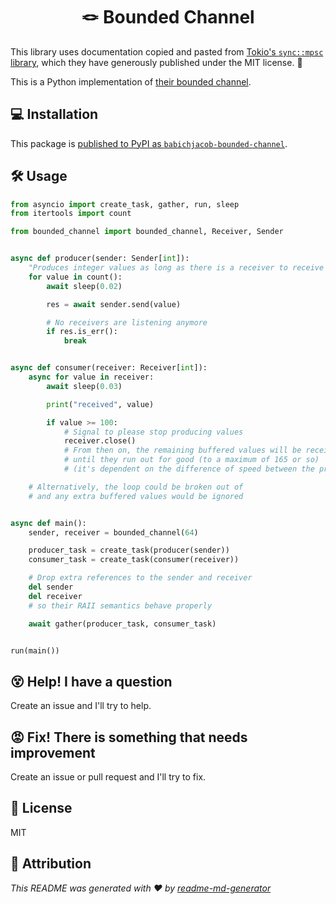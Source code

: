 <h1 align="center">🪢 Bounded Channel</h1>

This library uses documentation copied and pasted from [Tokio's `sync::mpsc` library](https://docs.rs/tokio/latest/tokio/sync/mpsc/index.html), which they have generously published under the MIT license. 🙏

This is a Python implementation of [their bounded channel](https://docs.rs/tokio/latest/tokio/sync/mpsc/fn.channel.html).

## 💻 Installation

This package is [published to PyPI as `babichjacob-bounded-channel`](https://pypi.org/project/babichjacob-bounded-channel/).

## 🛠 Usage

```py
from asyncio import create_task, gather, run, sleep
from itertools import count

from bounded_channel import bounded_channel, Receiver, Sender


async def producer(sender: Sender[int]):
    "Produces integer values as long as there is a receiver to receive them"
    for value in count():
        await sleep(0.02)

        res = await sender.send(value)

        # No receivers are listening anymore
        if res.is_err():
            break


async def consumer(receiver: Receiver[int]):
    async for value in receiver:
        await sleep(0.03)

        print("received", value)

        if value >= 100:
            # Signal to please stop producing values
            receiver.close()
            # From then on, the remaining buffered values will be received
            # until they run out for good (to a maximum of 165 or so)
            # (it's dependent on the difference of speed between the producer and consumer)

    # Alternatively, the loop could be broken out of
    # and any extra buffered values would be ignored


async def main():
    sender, receiver = bounded_channel(64)

    producer_task = create_task(producer(sender))
    consumer_task = create_task(consumer(receiver))

    # Drop extra references to the sender and receiver
    del sender
    del receiver
    # so their RAII semantics behave properly

    await gather(producer_task, consumer_task)


run(main())
```

## 😵 Help! I have a question

Create an issue and I'll try to help.

## 😡 Fix! There is something that needs improvement

Create an issue or pull request and I'll try to fix.

## 📄 License

MIT

## 🙏 Attribution

_This README was generated with ❤️ by [readme-md-generator](https://github.com/kefranabg/readme-md-generator)_
